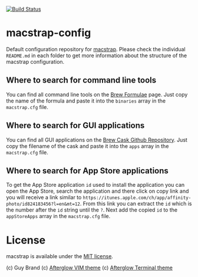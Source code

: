 [![Build Status](https://travis-ci.org/guylabs/macstrap.svg?branch=master)](https://travis-ci.org/guylabs/macstrap)

# macstrap-config
Default configuration repository for [macstrap](https://github.com/guylabs/macstrap). Please check the individual `README.md` in each folder to get more information about the structure of the macstrap configuration.

## Where to search for command line tools

You can find all command line tools on the [Brew Formulae](https://formulae.brew.sh/formula/) page. Just copy the name of the formula and paste it into the `binaries` array in the `macstrap.cfg` file.

## Where to search for GUI applications

You can find all GUI applications on the [Brew Cask Github Repository](https://github.com/Homebrew/homebrew-cask/tree/master/Casks). Just copy the filename of the cask and paste it into the `apps` array in the `macstrap.cfg` file.

## Where to search for App Store applications

To get the App Store application `id` used to install the application you can open the App Store, search the application and there click on copy link and you will receive a link similar to `https://itunes.apple.com/ch/app/affinity-photo/id824183456?l=en&mt=12`.
From this link you can extract the `id` which is the number after the `id` string until the `?`. Next add the copied `id` to the `appStoreApps` array in the `macstrap.cfg` file.

# License

macstrap is available under the [MIT license](https://github.com/guylabs/macstrap/blob/master/LICENSE).

(c) Guy Brand
(c) [Afterglow VIM theme](https://github.com/danilo-augusto/vim-afterglow)
(c) [Afterglow Terminal theme](https://github.com/lysyi3m/macos-terminal-themes)
